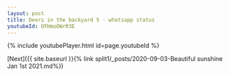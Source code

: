 ```yaml
---
layout: post
title: Deers in the backyard 5 - whatsapp status
youtubeId: OFHmoOWrR3E
---
```

 

 
 
 
 


{% include youtubePlayer.html id=page.youtubeId %}
 
[Next]({{ site.baseurl }}{% link  split1/_posts/2020-09-03-Beautiful sunshine Jan 1st 2021.md%})
 
